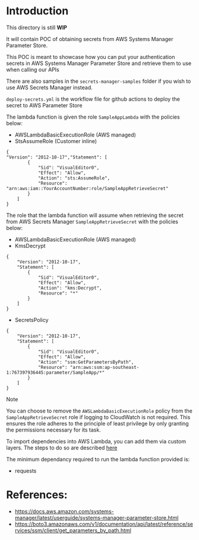 # Introduction
This directory is still **WIP**

It will contain POC of obtaining secrets from AWS Systems Manager Parameter Store.

This POC is meant to showcase how you can put your authentication secrets in AWS Systems Manager Parameter Store and retrieve them to use when calling our APIs

There are also samples in the `secrets-manager-samples` folder if you wish to use AWS Secrets Manager instead.

`deploy-secrets.yml` is the workflow file for github actions to deploy the secret to AWS Parameter Store

The lambda function is given the role `SampleAppLambda` with the policies below:
- AWSLambdaBasicExecutionRole (AWS managed)
- StsAssumeRole (Customer inline)

```
{
"Version": "2012-10-17","Statement": [
        {
            "Sid": "VisualEditor0",
            "Effect": "Allow",
            "Action": "sts:AssumeRole",
            "Resource": "arn:aws:iam::YourAccountNumber:role/SampleAppRetrieveSecret"
        }
    ]
}
```

The role that the lambda function will assume when retrieving the secret from AWS Secrets Manager `SampleAppRetrieveSecret` with the policies below:
- AWSLambdaBasicExecutionRole (AWS managed) 
- KmsDecrypt 
```
{
    "Version": "2012-10-17",
    "Statement": [
        {
            "Sid": "VisualEditor0",
            "Effect": "Allow",
            "Action": "kms:Decrypt",
            "Resource": "*"
        }
    ]
}
```
- SecretsPolicy  
```
{
    "Version": "2012-10-17",
    "Statement": [
        {
            "Sid": "VisualEditor0",
            "Effect": "Allow",
            "Action": "ssm:GetParametersByPath",
            "Resource": "arn:aws:ssm:ap-southeast-1:767397936445:parameter/SampleApp/*"
        }
    ]
}
```

> [!NOTE]
> You can choose to remove the `AWSLambdaBasicExecutionRole` policy from the `SampleAppRetrieveSecret` role if logging to CloudWatch is not required. This ensures the role adheres to the principle of least privilege by only granting the permissions necessary for its task.

To import dependencies into AWS Lambda, you can add them via custom layers. The steps to do so are described [here](https://stackoverflow.com/questions/65975883/aws-lambda-python-error-runtime-importmoduleerror)

The minimum dependancy required to run the lambda function provided is:
- requests 

# References:
- https://docs.aws.amazon.com/systems-manager/latest/userguide/systems-manager-parameter-store.html
- https://boto3.amazonaws.com/v1/documentation/api/latest/reference/services/ssm/client/get_parameters_by_path.html